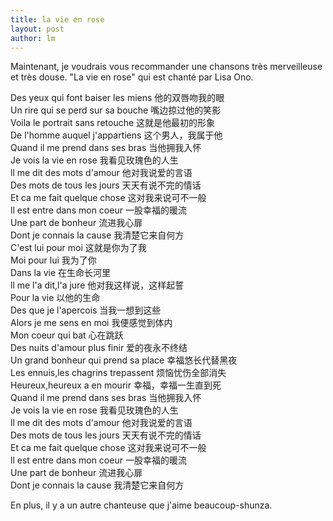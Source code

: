 ```yaml
---
title: la vie en rose 
layout: post
author: lm
---
```

<p>Maintenant, je voudrais vous recommander une chansons très merveilleuse et très douse.  "La vie en rose" qui est chanté par Lisa Ono.</p>
<p>Des yeux qui font baiser les miens 他的双唇吻我的眼<br />
Un rire qui se perd sur sa bouche 嘴边掠过他的笑影<br />
Voila le portrait sans retouche 这就是他最初的形象<br />
De l'homme auquel j'appartiens 这个男人，我属于他<br />
Quand il me prend dans ses bras 当他拥我入怀<br />
Je vois la vie en rose 我看见玫瑰色的人生<br />
ll me dit des mots d'amour 他对我说爱的言语<br />
Des mots de tous les jours 天天有说不完的情话<br />
Et ca me fait quelque chose 这对我来说可不一般<br />
ll est entre dans mon coeur 一股幸福的暖流<br />
Une part de bonheur 流进我心扉<br />
Dont je connais la cause 我清楚它来自何方<br />
C'est lui pour moi 这就是你为了我<br />
Moi pour lui 我为了你<br />
Dans la vie 在生命长河里<br />
ll me l'a dit,l'a jure 他对我这样说，这样起誓<br />
Pour la vie 以他的生命<br />
Des que je l'apercois 当我一想到这些<br />
Alors je me sens en moi 我便感觉到体内<br />
Mon coeur qui bat 心在跳跃<br />
Des nuits d'amour plus finir 爱的夜永不终结<br />
Un grand bonheur qui prend sa place 幸福悠长代替黑夜<br />
Les ennuis,les chagrins trepassent 烦恼忧伤全部消失<br />
Heureux,heureux a en mourir 幸福，幸福一生直到死<br />
Quand il me prend dans ses bras 当他拥我入怀<br />
Je vois la vie en rose 我看见玫瑰色的人生<br />
ll me dit des mots d'amour 他对我说爱的言语<br />
Des mots de tous les jours 天天有说不完的情话<br />
Et ca me fait quelque chose 这对我来说可不一般<br />
ll est entre dans mon coeur 一股幸福的暖流<br />
Une part de bonheur 流进我心扉<br />
Dont je connais la cause 我清楚它来自何方</p>
<p>En plus, il y a un autre chanteuse que j'aime beaucoup-shunza.</p>
